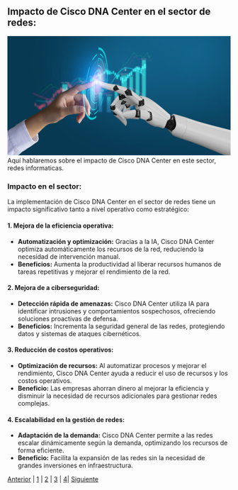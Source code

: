 ## Impacto de Cisco DNA Center en el sector de redes:
![alt text](../Imagenes/inteligencia-artificial-redes-sociales.jpg)
Aquí hablaremos sobre el impacto de Cisco DNA Center en este sector, redes informaticas.

### Impacto en el sector:
La implementación de Cisco DNA Center en el sector de redes tiene un impacto significativo tanto a nivel operativo como estratégico:

#### 1. Mejora de la eficiencia operativa:
- **Automatización y optimización:**  Gracias a la IA, Cisco DNA Center optimiza automáticamente los recursos de la red, reduciendo la necesidad de intervención manual.
- **Beneficios:** Aumenta la productividad al liberar recursos humanos de tareas repetitivas y mejorar el rendimiento de la red.

#### 2. Mejora de a ciberseguridad:
- **Detección rápida de amenazas:** Cisco DNA Center utiliza IA para identificar intrusiones y comportamientos sospechosos, ofreciendo soluciones proactivas de defensa.
- **Beneficios:** Incrementa la seguridad general de las redes, protegiendo datos y sistemas de ataques cibernéticos.

#### 3. Reducción de costos operativos:
- **Optimización de recursos:** Al automatizar procesos y mejorar el rendimiento, Cisco DNA Center ayuda a reducir el uso de recursos y los costos operativos.
- **Beneficio:** Las empresas ahorran dinero al mejorar la eficiencia y disminuir la necesidad de recursos adicionales para gestionar redes complejas.

#### 4. Escalabilidad en la gestión de redes:
- **Adaptación de la demanda:** Cisco DNA Center permite a las redes escalar dinámicamente según la demanda, optimizando los recursos de forma eficiente.
- **Beneficio:** Facilita la expansión de las redes sin la necesidad de grandes inversiones en infraestructura.


[Anterior](./impactoAmbiental3.md) | [1](./aplicacionesIA3.md) | [2](./impactoAmbiental3.md) | [3](./impactoSector3.md) | [4](./minimizar3.md)| [Siguiente](./minimizar3.md)
